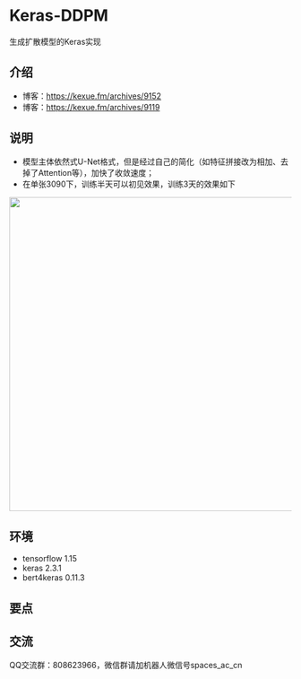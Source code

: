 # Keras-DDPM
生成扩散模型的Keras实现

## 介绍
- 博客：https://kexue.fm/archives/9152
- 博客：https://kexue.fm/archives/9119

## 说明
- 模型主体依然式U-Net格式，但是经过自己的简化（如特征拼接改为相加、去掉了Attention等），加快了收敛速度；
- 在单张3090下，训练半天可以初见效果，训练3天的效果如下
<img src="https://kexue.fm/usr/uploads/2022/07/3342802728.png" width=560>

## 环境
- tensorflow 1.15
- keras 2.3.1
- bert4keras 0.11.3

## 要点

## 交流
QQ交流群：808623966，微信群请加机器人微信号spaces_ac_cn
